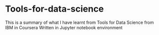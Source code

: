 # Tools-for-data-science
This is a summary of what I have learnt from Tools for Data Science from IBM in Coursera
Written in Jupyter notebook environment
